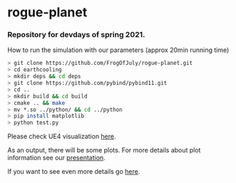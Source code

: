 # rogue-planet

### Repository for devdays of spring 2021.

How to run the simulation with our parameters
(approx 20min running time)
```bash
> git clone https://github.com/FrogOfJuly/rogue-planet.git
> cd earthcooling
> mkdir deps && cd deps
> git clone https://github.com/pybind/pybind11.git
> cd ..
> mkdir build && cd build
> cmake .. && make
> mv *.so ../python/ && cd ../python
> pip install matplotlib
> python test.py
```

Please check UE4 visualization [here](https://dilika.itch.io/rogue-earth-visualizer).

As an output, there will be some plots. For more details about plot information see our [presentation](https://docs.google.com/presentation/d/1574bsPs3SFwSELA6CzuO_OwHwaCYPg4pNq-grVEDIqo/edit?usp=sharing).


If you want to see even more details go [here](https://www.notion.so/Road-map-82734124a3694ed18324830bc8902489).
